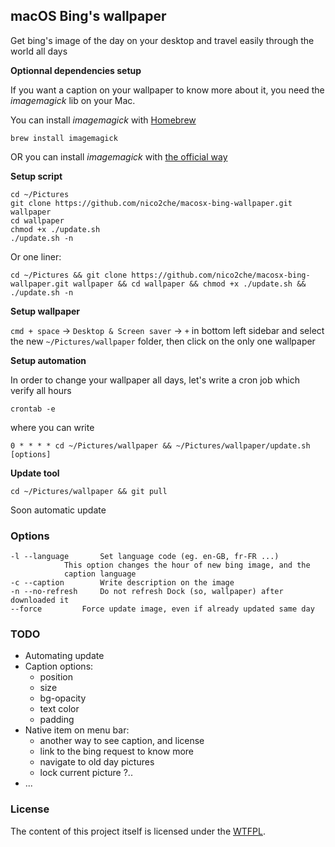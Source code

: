 ## macOS Bing's wallpaper

Get bing's image of the day on your desktop and travel easily through the world all days

**Optionnal dependencies setup**

If you want a caption on your wallpaper to know more about it, you need the _imagemagick_ lib on your Mac.

You can install _imagemagick_ with [Homebrew](https://brew.sh/)

`brew install imagemagick`

OR you can install _imagemagick_ with [the official way](https://www.imagemagick.org/script/download.php#macosx)

**Setup script**

```
cd ~/Pictures
git clone https://github.com/nico2che/macosx-bing-wallpaper.git wallpaper
cd wallpaper
chmod +x ./update.sh
./update.sh -n
```

Or one liner:

`cd ~/Pictures && git clone https://github.com/nico2che/macosx-bing-wallpaper.git wallpaper && cd wallpaper && chmod +x ./update.sh && ./update.sh -n`

**Setup wallpaper**

`cmd + space` -> `Desktop & Screen saver` -> `+` in bottom left sidebar and select the new `~/Pictures/wallpaper` folder,
then click on the only one wallpaper

**Setup automation**

In order to change your wallpaper all days, let's write a cron job which verify all hours

`crontab -e`

where you can write

`0 * * * * cd ~/Pictures/wallpaper && ~/Pictures/wallpaper/update.sh [options]`

**Update tool**

`cd ~/Pictures/wallpaper && git pull`

Soon automatic update

### Options

```
-l --language	    Set language code (eg. en-GB, fr-FR ...)
		    This option changes the hour of new bing image, and the
		    caption language
-c --caption 	    Write description on the image
-n --no-refresh	    Do not refresh Dock (so, wallpaper) after downloaded it
--force		    Force update image, even if already updated same day
```


### TODO

- Automating update
- Caption options:
	- position
	- size
	- bg-opacity
	- text color
	- padding
- Native item on menu bar:
	- another way to see caption, and license
	- link to the bing request to know more
	- navigate to old day pictures
	- lock current picture ?..
- ...

### License

The content of this project itself is licensed under the [WTFPL](http://www.wtfpl.net/).
